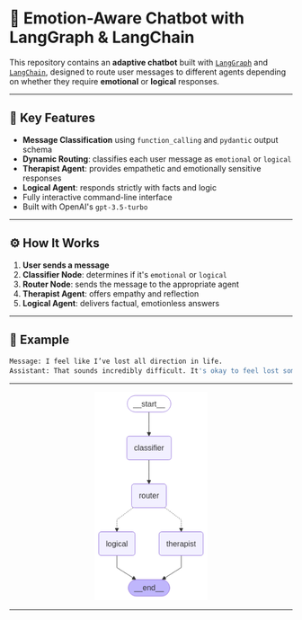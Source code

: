 # 🧠 Emotion-Aware Chatbot with LangGraph & LangChain

This repository contains an **adaptive chatbot** built with [`LangGraph`](https://python.langgraph.dev/) and [`LangChain`](https://www.langchain.com/), designed to route user messages to different agents depending on whether they require **emotional** or **logical** responses.

---

## 🚀 Key Features

- **Message Classification** using `function_calling` and `pydantic` output schema  
- **Dynamic Routing**: classifies each user message as `emotional` or `logical`  
- **Therapist Agent**: provides empathetic and emotionally sensitive responses  
- **Logical Agent**: responds strictly with facts and logic  
- Fully interactive command-line interface  
- Built with OpenAI's `gpt-3.5-turbo`  

---

## ⚙️ How It Works

1. **User sends a message**  
2. **Classifier Node**: determines if it's `emotional` or `logical`  
3. **Router Node**: sends the message to the appropriate agent  
4. **Therapist Agent**: offers empathy and reflection  
5. **Logical Agent**: delivers factual, emotionless answers  

---

## 🧪 Example

```bash
Message: I feel like I’ve lost all direction in life.
Assistant: That sounds incredibly difficult. It's okay to feel lost sometimes...
```

---

<p align="center"> <img src="graph_2.png" alt="Graph structure" width="200"/> </p>

---
